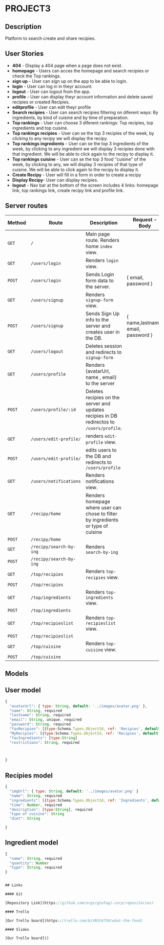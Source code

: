 # PROJECT3

## Description

Platform to search create and share recipies.


## User Stories

- **404** - Display a 404 page when a page does not exist.
- **homepage** - Users can acces the homepage and search recipies or check the Top rankings.
- **sign up** - User can sign up on the app to be able to login.
- **login** - User can log in in theyr account.
- **logout** - User can logout from the app.
- **profile** - User can display theyr account information and delete saved recipies or created Recipies.
- **editprofile** - User can edit theyr profile
- **Search recipies** - User can search recipies filtering on diferent ways: By ingredients, by kind of cuisine and by time of preparation. 
- **Top rankings** - User can choose 3 diferent rankings: Top recipies, top ingredients and top cuisine.
- **Top rankings recipies** - User can se the top 3 recipies of the week, by clicking to any recipy we will display the recipy.
- **Top rankings ingredients** - User can se the top 3 ingredients of the week, by clicking to any ingredient we will display 3 recipies done with that ingredient. We will be able to click again to the recipy to display it. 
- **Top rankings cuisine** - User can se the top 3 food "cuisine" of the week, by clicking to any, we will display 3 recipies of that type of cuisine. We will be able to click again to the recipy to display it. 
- **Create Recipy** - User will fill in a form in order to create a recipy
- **Display Recipy**- User can display recipies. 
- **logout** - Nav bar at the bottom of the screen includes 4 links: homepage link, top rankings link, create recipy link and profile link. 



## Server routes

| **Method** | **Route**                       | **Description**                                                                            | Request - Body            |
| ---------- | ------------------------------- | ------------------------------------------------------------------------------------------ | ------------------------- |
| `GET`      | `/` | Main page route. Renders home `index` view. |  |
| `GET`      | `/users/login` | Renders `login`  view.  |  |
| `POST`     | `/users/login` | Sends Login form data to the server. | { email, password }  |
| `GET`      | `/users/signup`| Renders `signup-form` view. |    |
| `POST`     | `/users/signup`| Sends Sign Up info to the server and creates user in the DB. | { name,lastname, email, password } |
| `GET`      | `/users/logout`| Deletes session and redirects to `signup-form`  |   |
| `GET`      | `/users/profile`| Renders {avatarUrl, name , email} to the server  |
| `POST`     | `/users/profile/:id`| Deletes recipies on the server and updates recipies in DB redirectos to `/users/profile`.  |   |
| `GET`      | `/users/edit-profile/`| renders `edit-profile` view.  |   |
| `POST`     | `/users/edit-profile/`  | edits users to the DB and redirects to `/users/profile` |
| `GET`      | `/users/notifications`  | Renders notifications view.  |
| `GET`      | `/recipy/home` | Renders homepage where user can chose to filter by ingredients or type of cuisine  |   |
| `POST`      | `/recipy/home` |   |    |
| `GET`     | `/recipy/search-by-ing`| Renders `search-by-ing` | |
| `POST`      | `/recipy/search-by-ing` | |    |
| `GET`      | `/top/recipies` | Renders `top-recipies` view. |
| `POST`     | `/top/recipies` |  |  |
| `GET`      | `/top/ingredients`  | Renders `top-ingredients` view. |   |
| `POST`     | `/top/ingredients` |   |   |
| `GET`      | `/top/recipieslist` | Renders `top-recipieslist` view.  |  |
| `POST`     | `/top/recipieslist`  | |  |
| `GET`      | `/top/cuisine`   | Renders `top-cuisine` view.  |  |
| `POST`     | `/top/cuisine` |  |    |



## Models

## User model

```javascript
{
  "avatarUrl": { type: String, default: '../images/avatar.png' },
  "name": String, required
  "lastname": String, required
  "email": String, unique, required
  "password": String, required
  "favRecipies": [{type:Schema.Types.ObjectId, ref: 'Recipies', default: [] }]
  "MyRecipies": [{type:Schema.Types.ObjectId, ref: 'Recipies', default: [] }]
  "favIngredients": [type:String]
  "restrictions": String, required


  
}
```

## Recipies model

```javascript
{
  "imgUrl": { type: String, default: '../images/avatar.png' }
  "name": String, required
  "ingredients": [{type:Schema.Types.ObjectId, ref: 'Ingredients', default: [] }]
  "time": Number, required
  "description": [type:String], required
  "type of cuisine": String
  "diet": String

}
```

## Ingredient model

```javascript
{
  "name": String, required
  "quantity": Number
  "type": String, required  
}


## Links

#### Git

[Repository Link](https://github.com/orgs/giofagi-corp/repositories)

#### Trello

[Our Trello board](https://trello.com/b/VN3t67SR/what-the-food)

#### Slides

[Our Trello board]()

